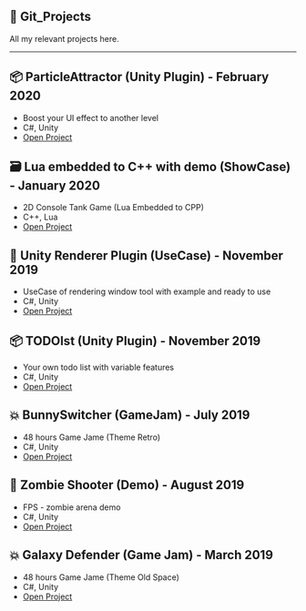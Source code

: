 :page_facing_up: Git_Projects
---------
All my relevant projects here.

---------

:package: ParticleAttractor (Unity Plugin) - February 2020
---------
* Boost your UI effect to another level
* C#, Unity
* [Open Project](https://github.com/AdrianOrcik/Unity_ParticleAttractor_Plugin_Source)

:card_file_box: Lua embedded to C++ with demo (ShowCase) - January 2020
---------
* 2D Console Tank Game (Lua Embedded to CPP)
* C++, Lua
* [Open Project](https://github.com/AdrianOrcik/Lua_Embedded_ToCpp)

:pencil: Unity Renderer Plugin (UseCase) - November 2019
---------
* UseCase of rendering window tool with example and ready to use
* C#, Unity
* [Open Project](https://github.com/AdrianOrcik/Unity_UseCase_RenderingTool)

:package: TODOIst (Unity Plugin) - November 2019
---------
* Your own todo list with variable features
* C#, Unity
* [Open Project](https://github.com/AdrianOrcik/Unity_Plugin_TodoIst)

:boom: BunnySwitcher (GameJam) - July 2019
---------
* 48 hours Game Jame (Theme Retro)
* C#, Unity
* [Open Project](https://github.com/AdrianOrcik/Unity_GameJam_BunnySwitcher)

:pushpin: Zombie Shooter (Demo) - August 2019
---------
* FPS - zombie arena demo
* C#, Unity
* [Open Project](https://github.com/AdrianOrcik/Unity_Demo_ZombieShooter)

:boom: Galaxy Defender (Game Jam) - March 2019
---------
* 48 hours Game Jame (Theme Old Space)
* C#, Unity
* [Open Project](https://github.com/AdrianOrcik/Unity_GameJam_GalaxyDefender)
